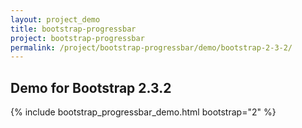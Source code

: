 ```yaml
---
layout: project_demo
title: bootstrap-progressbar
project: bootstrap-progressbar
permalink: /project/bootstrap-progressbar/demo/bootstrap-2-3-2/
---
```


<script type="text/javascript">
    loadCSS("{{ page.url }}../css/bootstrap-progressbar-2.3.2.css")
</script>

<h2 class="text-center">Demo for Bootstrap 2.3.2</h2>

{% include bootstrap_progressbar_demo.html bootstrap="2" %}
